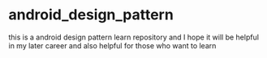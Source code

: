 # android_design_pattern
this is a android design pattern learn repository and I hope it will be helpful in my later career and also helpful for those who want to learn
